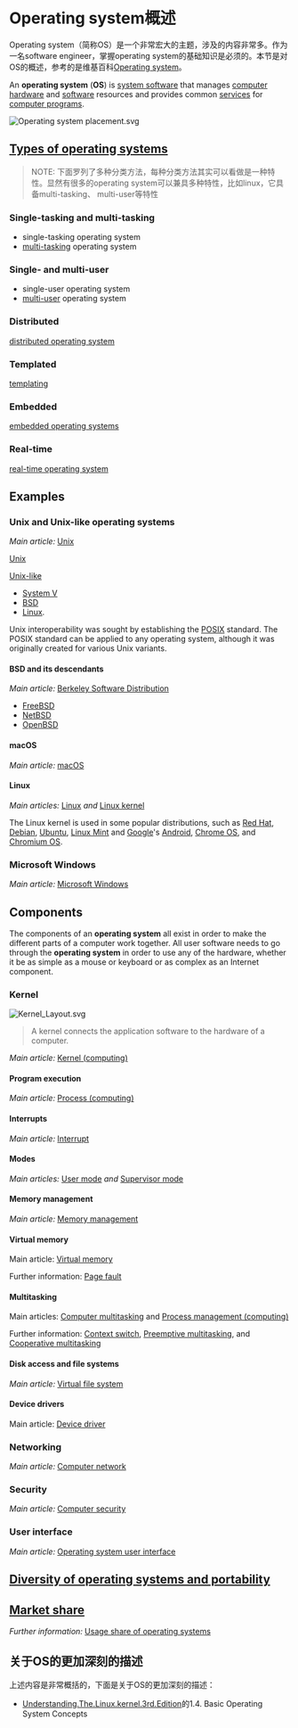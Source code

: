 # Operating system概述

Operating system（简称OS）是一个非常宏大的主题，涉及的内容非常多。作为一名software engineer，掌握operating system的基础知识是必须的。本节是对OS的概述，参考的是维基百科[Operating system](https://en.wikipedia.org/wiki/Operating_system)。



An **operating system** (**OS**) is [system software](https://en.wikipedia.org/wiki/System_software) that manages [computer hardware](https://en.wikipedia.org/wiki/Computer_hardware) and [software](https://en.wikipedia.org/wiki/Computer_software) resources and provides common [services](https://en.wikipedia.org/wiki/Daemon_(computing)) for [computer programs](https://en.wikipedia.org/wiki/Computer_program).

![Operating system placement.svg](https://upload.wikimedia.org/wikipedia/commons/thumb/e/e1/Operating_system_placement.svg/165px-Operating_system_placement.svg.png)





## [Types of operating systems](https://en.wikipedia.org/wiki/Operating_system#Types_of_operating_systems)

> NOTE: 下面罗列了多种分类方法，每种分类方法其实可以看做是一种特性。显然有很多的operating system可以兼具多种特性，比如linux，它具备multi-tasking、 multi-user等特性

### Single-tasking and multi-tasking

- single-tasking operating system
- [multi-tasking](https://en.wikipedia.org/wiki/Multi-tasking) operating system

### Single- and multi-user

- single-user operating system
- [multi-user](https://en.wikipedia.org/wiki/Multi-user) operating system 

### Distributed

[distributed operating system](https://en.wikipedia.org/wiki/Distributed_operating_system)

### Templated

[templating](https://en.wikipedia.org/wiki/Glossary_of_operating_systems_terms) 

### Embedded

[embedded operating systems](https://en.wikipedia.org/wiki/Embedded_operating_system)

### Real-time

[real-time operating system](https://en.wikipedia.org/wiki/Real-time_operating_system) 



## Examples

### Unix and Unix-like operating systems

*Main article:* [Unix](https://en.wikipedia.org/wiki/Unix)

[Unix](https://en.wikipedia.org/wiki/Unix)

[Unix-like](https://en.wikipedia.org/wiki/Unix-like) 

- [System V](https://en.wikipedia.org/wiki/System_V)
- [BSD](https://en.wikipedia.org/wiki/Berkeley_Software_Distribution)
- [Linux](https://en.wikipedia.org/wiki/Linux).



Unix interoperability was sought by establishing the [POSIX](https://en.wikipedia.org/wiki/POSIX) standard. The POSIX standard can be applied to any operating system, although it was originally created for various Unix variants.



#### BSD and its descendants

*Main article:* [Berkeley Software Distribution](https://en.wikipedia.org/wiki/Berkeley_Software_Distribution)

- [FreeBSD](https://en.wikipedia.org/wiki/FreeBSD)
- [NetBSD](https://en.wikipedia.org/wiki/NetBSD)
- [OpenBSD](https://en.wikipedia.org/wiki/OpenBSD)

#### macOS

*Main article:* [macOS](https://en.wikipedia.org/wiki/MacOS)

#### Linux

*Main articles:* [Linux](https://en.wikipedia.org/wiki/Linux) *and* [Linux kernel](https://en.wikipedia.org/wiki/Linux_kernel)

The Linux kernel is used in some popular distributions, such as [Red Hat](https://en.wikipedia.org/wiki/Red_Hat_Enterprise_Linux), [Debian](https://en.wikipedia.org/wiki/Debian), [Ubuntu](https://en.wikipedia.org/wiki/Ubuntu_(operating_system)), [Linux Mint](https://en.wikipedia.org/wiki/Linux_Mint) and [Google](https://en.wikipedia.org/wiki/Google)'s [Android](https://en.wikipedia.org/wiki/Android_(operating_system)), [Chrome OS](https://en.wikipedia.org/wiki/Chrome_OS), and [Chromium OS](https://en.wikipedia.org/wiki/Chromium_OS).



### Microsoft Windows

*Main article:* [Microsoft Windows](https://en.wikipedia.org/wiki/Microsoft_Windows)





## Components

The components of an **operating system** all exist in order to make the different parts of a computer work together. All user software needs to go through the **operating system** in order to use any of the hardware, whether it be as simple as a mouse or keyboard or as complex as an Internet component.

### Kernel

![Kernel_Layout.svg](https://upload.wikimedia.org/wikipedia/commons/thumb/8/8f/Kernel_Layout.svg/220px-Kernel_Layout.svg.png)



> A kernel connects the application software to the hardware of a computer.



*Main article:* [Kernel (computing)](https://en.wikipedia.org/wiki/Kernel_(computing))

#### Program execution

*Main article:* [Process (computing)](https://en.wikipedia.org/wiki/Process_(computing))

#### Interrupts

*Main article:* [Interrupt](https://en.wikipedia.org/wiki/Interrupt)

#### Modes

*Main articles:* [User mode](https://en.wikipedia.org/wiki/User_mode) *and* [Supervisor mode](https://en.wikipedia.org/wiki/Supervisor_mode)

#### Memory management

*Main article:* [Memory management](https://en.wikipedia.org/wiki/Memory_management)

#### Virtual memory

Main article: [Virtual memory](https://en.wikipedia.org/wiki/Virtual_memory)

Further information: [Page fault](https://en.wikipedia.org/wiki/Page_fault)

#### Multitasking

Main articles: [Computer multitasking](https://en.wikipedia.org/wiki/Computer_multitasking) and [Process management (computing)](https://en.wikipedia.org/wiki/Process_management_(computing))

Further information: [Context switch](https://en.wikipedia.org/wiki/Context_switch), [Preemptive multitasking](https://en.wikipedia.org/wiki/Preemptive_multitasking), and [Cooperative multitasking](https://en.wikipedia.org/wiki/Cooperative_multitasking)

#### Disk access and file systems

*Main article:* [Virtual file system](https://en.wikipedia.org/wiki/Virtual_file_system)

#### Device drivers

Main article: [Device driver](https://en.wikipedia.org/wiki/Device_driver)

### Networking

*Main article:* [Computer network](https://en.wikipedia.org/wiki/Computer_network)

### Security

*Main article:* [Computer security](https://en.wikipedia.org/wiki/Computer_security)

### User interface

*Main article:* [Operating system user interface](https://en.wikipedia.org/wiki/Shell_(computing))



## [Diversity of operating systems and portability](https://en.wikipedia.org/wiki/Operating_system#Diversity_of_operating_systems_and_portability)



## [Market share](https://en.wikipedia.org/wiki/Operating_system#Market_share)

*Further information:* [Usage share of operating systems](https://en.wikipedia.org/wiki/Usage_share_of_operating_systems)



## 关于OS的更加深刻的描述

上述内容是非常概括的，下面是关于OS的更加深刻的描述：

- [Understanding.The.Linux.kernel.3rd.Edition](https://www.oreilly.com/library/view/understanding-the-linux/0596005652/)的1.4. Basic Operating System Concepts

  